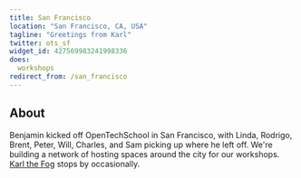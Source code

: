```yaml
---
title: San Francisco
location: "San Francisco, CA, USA"
tagline: "Greetings from Karl"
twitter: ots_sf
widget_id: 427569983241998336
does:
  workshops
redirect_from: /san_francisco
---
```


## About

Benjamin kicked off OpenTechSchool in San Francisco, with Linda, Rodrigo, Brent, Peter, Will, Charles, and Sam picking up where he left off. We're building a network of hosting spaces around the city for our workshops. [Karl the Fog](https://twitter.com/KarlTheFog) stops by occasionally.
